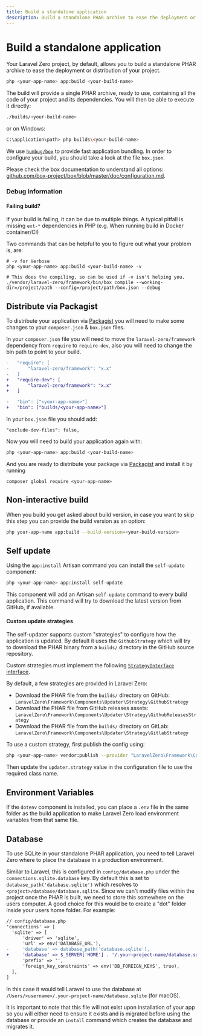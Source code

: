 ```yaml
---
title: Build a standalone application
description: Build a standalone PHAR archive to ease the deployment or distribution of your project
---
```


# Build a standalone application

Your Laravel Zero project, by default, allows you to build a standalone PHAR archive to ease the deployment or distribution of your project.
```bash
php <your-app-name> app:build <your-build-name>
```

The build will provide a single PHAR archive, ready to use, containing all the code of your project and its dependencies. You will then be able to execute it directly:
```bash
./builds/<your-build-name>
```

or on Windows:
```bash
C:\application\path> php builds\<your-build-name>
```

We use [`humbug/box`](https://github.com/box-project/box) to provide fast application bundling. In order to configure your build, you should take a look at the file `box.json`.

Please check the box documentation to understand all options: [github.com/box-project/box/blob/master/doc/configuration.md](https://github.com/box-project/box/blob/master/doc/configuration.md).

<a name="debug-information"></a>
### Debug information

#### Failing build?
If your build is failing, it can be due to multiple things. A typical pitfall is missing `ext-*` dependencies in PHP (e.g. When running build in Docker container/CI)

Two commands that can be helpful to you to figure out what your problem is, are:  

```shell
# -v for Verbose
php <your-app-name> app:build <your-build-name> -v

# This does the compiling, so can be used if -v isn't helping you. 
./vendor/laravel-zero/framework/bin/box compile --working-dir=/project/path --config=/project/path/box.json --debug 
```

<a name="distribute-via-packagist"></a>
## Distribute via Packagist

To distribute your application via [Packagist](https://packagist.org) you will need to make some changes to your `composer.json` & `box.json` files.

In your `composer.json` file you will need to move the `laravel-zero/framework` dependency from `require` to `require-dev`, also you will need to change
the bin path to point to your build.
```diff
-   "require": [
-       "laravel-zero/framework": "x.x"
-   ]
+   "require-dev": [
+       "laravel-zero/framework": "x.x"
+   ]

-   "bin": ["<your-app-name>"]
+   "bin": ["builds/<your-app-name>"]
```

In your `box.json` file you should add:
```
"exclude-dev-files": false,
```

Now you will need to build your application again with:
```bash
php <your-app-name> app:build <your-build-name>
```

And you are ready to distribute your package via [Packagist](https://packagist.org)  and install it by running
```
composer global require <your-app-name>
```


<a name="non-interactive-build"></a>
## Non-interactive build

When you build you get asked about build version, in case you want to skip this step you can provide the build version as an option:
```bash
php your-app-name app:build --build-version=<your-build-version>
```

<a name="self-update"></a>
## Self update

Using the `app:install` Artisan command you can install the `self-update` component:
```bash
php <your-app-name> app:install self-update
```

This component will add an Artisan `self-update` command to every build application. This command
will try to download the latest version from GitHub, if available.

<a name="custom-update-strategies"></a>
#### Custom update strategies

The self-updater supports custom "strategies" to configure how the application is updated. By default it uses the `GithubStrategy` which will try to download the PHAR binary from a `builds/` directory in the GitHub source repository.

Custom strategies must implement the following [`StrategyInterface` interface](https://github.com/laravel-zero/framework/blob/master/src/Components/Updater/Strategy/StrategyInterface.php).

By default, a few strategies are provided in Laravel Zero:

- Download the PHAR file from the `builds/` directory on GitHub:  
  `LaravelZero\Framework\Components\Updater\Strategy\GithubStrategy`
- Download the PHAR file from GitHub releases assets:  
  `LaravelZero\Framework\Components\Updater\Strategy\GithubReleasesStrategy`
- Download the PHAR file from the `builds/` directory on GitLab:  
  `LaravelZero\Framework\Components\Updater\Strategy\GitlabStrategy`

To use a custom strategy, first publish the config using:

```bash
php <your-app-name> vendor:publish --provider "LaravelZero\Framework\Components\Updater\Provider"
```

Then update the `updater.strategy` value in the configuration file to use the required class name.

<a name="environment-variables"></a>
## Environment Variables

If the `dotenv` component is installed, you can place a `.env` file in the same
folder as the build application to make Laravel Zero load environment variables from
that same file.

<a name="database"></a>
## Database

To use SQLite in your standalone PHAR application, you need to tell Laravel Zero where to place the database in a production environment.

Similar to Laravel, this is configured in `config/database.php` under the `connections.sqlite.database` key. By default this is set to `database_path('database.sqlite')` which resolves to `<project>/database/database.sqlite`. Since we can't modify files within the project once the PHAR is built, we need to store this somewhere on the users computer. A good choice for this would be to create a "dot" folder inside your users home folder. For example:

```diff
// config/database.php
'connections' => [
  'sqlite' => [
      'driver' => 'sqlite',
      'url' => env('DATABASE_URL'),
-     'database' => database_path('database.sqlite'),
+     'database' => $_SERVER['HOME'] . '/.your-project-name/database.sqlite',
      'prefix' => '',
      'foreign_key_constraints' => env('DB_FOREIGN_KEYS', true),
  ],
]
```

In this case it would tell Laravel to use the database at `/Users/<username>/.your-project-name/database.sqlite` (for macOS).

It is important to note that this file will not exist upon installation of your app so you will either need to ensure it exists and is migrated before using the database or provide an `install` command which creates the database and migrates it.
